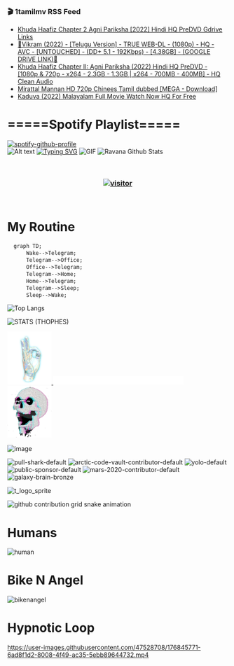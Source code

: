 ### 🎬 1tamilmv RSS Feed

<!-- BLOG-POST-LIST:START -->
- [Khuda Haafiz Chapter 2 Agni Pariksha [2022] Hindi HQ PreDVD Gdrive Links](https://www.1tamilmv.space/index.php?/forums/topic/165237-khuda-haafiz-chapter-2-agni-pariksha-2022-hindi-hq-predvd-gdrive-links/&do=findComment&comment=330204)
- [🔰Vikram &lpar;2022&rpar; - [Telugu Version] - TRUE WEB-DL - &lpar;1080p&rpar; - HQ - AVC - [UNTOUCHED] - &lpar;DD+ 5.1 - 192Kbps&rpar; - [4.38GB] - &lpar;GOOGLE DRIVE LINK&rpar;🔰](https://www.1tamilmv.space/index.php?/forums/topic/165236-%F0%9F%94%B0vikram-2022-telugu-version-true-web-dl-1080p-hq-avc-untouched-dd-51-192kbps-438gb-google-drive-link%F0%9F%94%B0/&do=findComment&comment=330203)
- [Khuda Haafiz Chapter II: Agni Pariksha &lpar;2022&rpar; Hindi HQ PreDVD - [1080p &amp; 720p - x264 - 2.3GB - 1.3GB | x264 - 700MB - 400MB] - HQ Clean Audio](https://www.1tamilmv.space/index.php?/forums/topic/165235-khuda-haafiz-chapter-ii-agni-pariksha-2022-hindi-hq-predvd-1080p-720p-x264-23gb-13gb-x264-700mb-400mb-hq-clean-audio/&do=findComment&comment=330202)
- [Mirattal Mannan HD 720p Chinees Tamil dubbed [MEGA - Download]](https://www.1tamilmv.space/index.php?/forums/topic/165234-mirattal-mannan-hd-720p-chinees-tamil-dubbed-mega-download/&do=findComment&comment=330201)
- [Kaduva &lpar;2022&rpar; Malayalam Full Movie Watch Now HQ For Free](https://www.1tamilmv.space/index.php?/forums/topic/165233-kaduva-2022-malayalam-full-movie-watch-now-hq-for-free/&do=findComment&comment=330200)
<!-- BLOG-POST-LIST:END -->

# =====Spotify Playlist=====
[![spotify-github-profile](https://spotify-github-profile.vercel.app/api/view?uid=31rfzgmuvvewegdlxvlev4ynz4vu&cover_image=true&theme=default&bar_color=53b14f&bar_color_cover=true)](https://ravana69.github.io/rss)
</br>
![Alt text](https://spotify-recently-played-readme.vercel.app/api?user=31rfzgmuvvewegdlxvlev4ynz4vu)
[![Typing SVG](https://readme-typing-svg.herokuapp.com?color=%2336BCF7&center=true&vCenter=true&multiline=true&height=81&lines=I+AM+RAVANA;CONTACT+ME+ON+TELEGRAM%3A+%40R4V4N4)](https://git.io/typing-svg)
<img align="centre" height="400px" width="490px" alt="GIF" src="https://github.com/ravana69/ravana69/blob/master/rvm.gif" />
![Ravana Github Stats](https://github-readme-stats.vercel.app/api?username=ravana69&&show_icons=true&theme=radical)

<br />
<h3 align="center"> <a href="https://t.me/r4v4n4"><img src="https://profile-counter.glitch.me/ravana69/count.svg" alt="visitor" width="600"></a> </h3>
</br>

<H1>My Routine</H1>

```mermaid
  graph TD;
      Wake-->Telegram;
      Telegram-->Office;
      Office-->Telegram;
      Telegram-->Home;
      Home-->Telegram;
      Telegram-->Sleep;
      Sleep-->Wake;
```
![Top Langs](https://github-readme-stats.vercel.app/api/top-langs/?username=ravana69&&show_icons=true&theme=radical)

![STATS (THOPHES)](https://github-profile-trophy.vercel.app/?username=ravana69&theme=gruvbox&margin-w=10&margin-h=15&column=8)
<br />
<p align="left">
    <a href="#">
        <img width="20%" src="./assets/images/hand.gif" alt="" />
    </a>
    <a href="#">
        <img width="59%" src="./assets/images/spacer.png" alt="" >
    </a>
    <a href="#">
        <img width="20%" src="./assets/images/skull.gif" alt="" />
    </a>
</p>


![image](https://user-images.githubusercontent.com/47528708/175298537-0623dc00-7b1a-4ec1-b5b1-71768763a234.png)

<img width="148" alt="pull-shark-default" src="https://user-images.githubusercontent.com/47528708/176419715-70981865-4dc6-489a-8a1a-06842db67b15.gif"> <img width="148" alt="arctic-code-vault-contributor-default" src="https://user-images.githubusercontent.com/47528708/175267501-e1fbbb8f-c2b2-4882-b865-2ac4debef26c.png"> <img width="148" alt="yolo-default" src="https://user-images.githubusercontent.com/47528708/175267654-281a1880-1129-4b7b-bf2f-de5dd2bc5afa.png"> <img width="148" alt="public-sponsor-default" src="https://user-images.githubusercontent.com/47528708/175268448-2e78cc75-fb25-4d76-bd22-7df520446b45.png"> <img width="148" alt="mars-2020-contributor-default" src="https://user-images.githubusercontent.com/47528708/175268475-de6d987a-3be9-4353-86a5-23b422559355.png"> <img width="148" alt="galaxy-brain-bronze" src="https://user-images.githubusercontent.com/47528708/176419717-e2fdca8b-0fdc-47dd-9511-a7ff52178a33.gif">

![t_logo_sprite](https://user-images.githubusercontent.com/47528708/175293007-21ff1792-1fca-4be3-bcae-12fdc3aa414f.svg)

![github contribution grid snake animation](https://raw.githubusercontent.com/ravana69/ravana69/output/github-contribution-grid-snake-dark.svg#gh-dark-mode-only)

# Humans
<img width="170" alt="human" src="https://user-images.githubusercontent.com/47528708/176413829-c142d478-1c96-4c3c-a2a4-2dd35374c335.gif">

# Bike N Angel
<img width="170" alt="bikenangel" src="https://user-images.githubusercontent.com/47528708/176616968-3a44f91e-8016-477c-9bb5-c4689a1adbee.gif">

# Hypnotic Loop

https://user-images.githubusercontent.com/47528708/176845771-6ad8f1d2-8008-4f49-ac35-5ebb89644732.mp4


